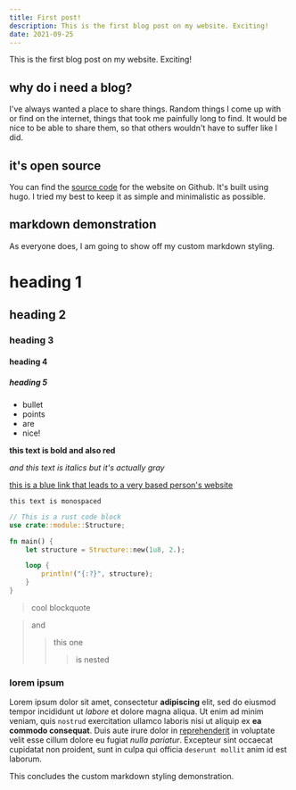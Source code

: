 ```yaml
---
title: First post!
description: This is the first blog post on my website. Exciting!
date: 2021-09-25
---
```


This is the first blog post on my website. Exciting!

## why do i need a blog?
I've always wanted a place to share things. Random things I come up with or find on the internet, things that took me painfully long to find. It would be nice to be able to share them, so that others wouldn't have to suffer like I did.

## it's open source
You can find the [source code](https://github.com/wait-what/personal-site) for the website on Github. It's built using hugo. I tried my best to keep it as simple and minimalistic as possible.

## markdown demonstration
As everyone does, I am going to show off my custom markdown styling.

# heading 1
## heading 2
### heading 3
#### heading 4
##### heading 5

- bullet
- points
- are
- nice!

**this text is bold and also red**

_and this text is italics but it's actually gray_

[this is a blue link that leads to a very based person's website](https://infi.sh)

`this text is monospaced`

```rs
// This is a rust code block
use crate::module::Structure;

fn main() {
    let structure = Structure::new(1u8, 2.);

    loop {
        println!("{:?}", structure);
    }
}
```

> cool blockquote

> and
>> this one
>>> is nested

### lorem ipsum
Lorem ipsum dolor sit amet, consectetur **adipiscing** elit, sed do eiusmod tempor incididunt ut _labore_ et dolore magna aliqua. Ut enim ad minim veniam, quis `nostrud` exercitation ullamco laboris nisi ut aliquip ex **ea commodo consequat**. Duis aute irure dolor in [reprehenderit](.) in voluptate velit esse cillum dolore eu fugiat _nulla pariatur_. Excepteur sint occaecat cupidatat non proident, sunt in culpa qui officia `deserunt mollit` anim id est laborum.

This concludes the custom markdown styling demonstration.
